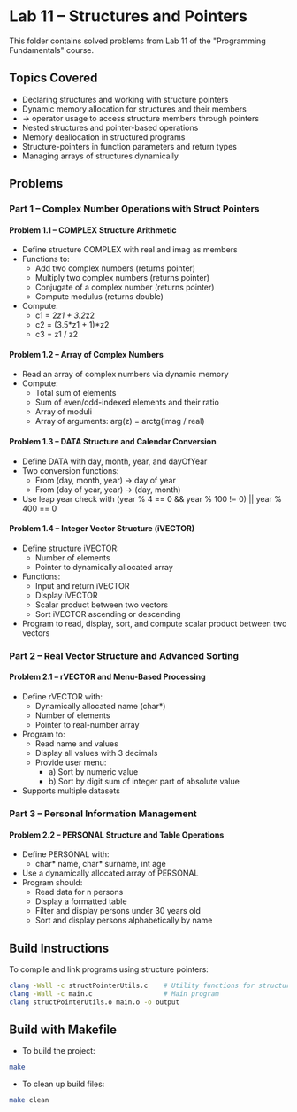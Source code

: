 # Lab 11 – Structures and Pointers
This folder contains solved problems from Lab 11 of the "Programming Fundamentals" course.
## Topics Covered
- Declaring structures and working with structure pointers
- Dynamic memory allocation for structures and their members
- -> operator usage to access structure members through pointers
- Nested structures and pointer-based operations
- Memory deallocation in structured programs
- Structure-pointers in function parameters and return types
- Managing arrays of structures dynamically
## Problems
### Part 1 – Complex Number Operations with Struct Pointers
#### Problem 1.1 – COMPLEX Structure Arithmetic
- Define structure COMPLEX with real and imag as members
- Functions to:
  - Add two complex numbers (returns pointer)
  - Multiply two complex numbers (returns pointer)
  - Conjugate of a complex number (returns pointer)
  - Compute modulus (returns double)
- Compute:
  - c1 = 2*z1 + 3.2*z2
  - c2 = (3.5*z1 + 1)*z2
  - c3 = z1 / z2
#### Problem 1.2 – Array of Complex Numbers
- Read an array of complex numbers via dynamic memory
- Compute:
  - Total sum of elements
  - Sum of even/odd-indexed elements and their ratio
  - Array of moduli
  - Array of arguments: arg(z) = arctg(imag / real)
#### Problem 1.3 – DATA Structure and Calendar Conversion
- Define DATA with day, month, year, and dayOfYear
- Two conversion functions:
  - From (day, month, year) → day of year
  - From (day of year, year) → (day, month)
- Use leap year check with (year % 4 == 0 && year % 100 != 0) || year % 400 == 0
#### Problem 1.4 – Integer Vector Structure (iVECTOR)
- Define structure iVECTOR:
  - Number of elements
  - Pointer to dynamically allocated array
- Functions:
  - Input and return iVECTOR
  - Display iVECTOR
  - Scalar product between two vectors
  - Sort iVECTOR ascending or descending
- Program to read, display, sort, and compute scalar product between two vectors
### Part 2 – Real Vector Structure and Advanced Sorting
#### Problem 2.1 – rVECTOR and Menu-Based Processing
- Define rVECTOR with:
  - Dynamically allocated name (char*)
  - Number of elements
  - Pointer to real-number array
- Program to:
  - Read name and values
  - Display all values with 3 decimals
  - Provide user menu:
    - a) Sort by numeric value
    - b) Sort by digit sum of integer part of absolute value
- Supports multiple datasets
### Part 3 – Personal Information Management
#### Problem 2.2 – PERSONAL Structure and Table Operations
- Define PERSONAL with:
  - char* name, char* surname, int age
- Use a dynamically allocated array of PERSONAL
- Program should:
  - Read data for n persons
  - Display a formatted table
  - Filter and display persons under 30 years old
  - Sort and display persons alphabetically by name
## Build Instructions
To compile and link programs using structure pointers:
```bash
clang -Wall -c structPointerUtils.c    # Utility functions for structured pointer operations
clang -Wall -c main.c                  # Main program
clang structPointerUtils.o main.o -o output
```
## Build with Makefile
- To build the project:
```bash
make
```
- To clean up build files:
```bash
make clean
```
